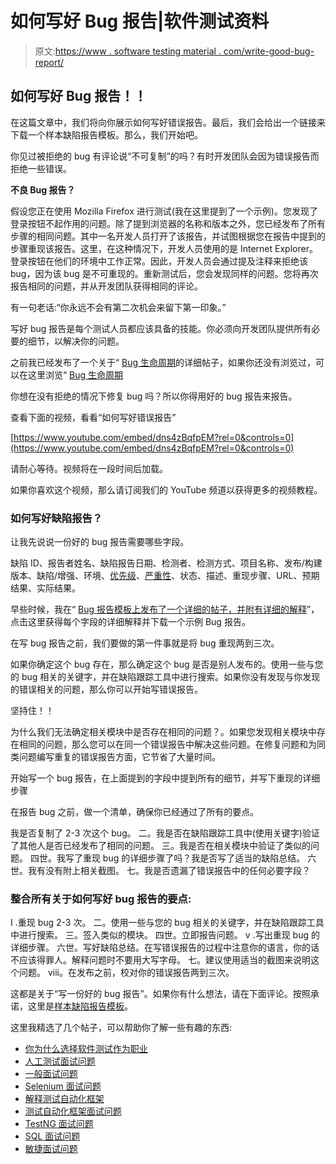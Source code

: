 # 如何写好 Bug 报告|软件测试资料

> 原文:[https://www . software testing material . com/write-good-bug-report/](https://www.softwaretestingmaterial.com/write-good-bug-report/)

## 如何写好 Bug 报告！！

在这篇文章中，我们将向你展示如何写好错误报告。最后，我们会给出一个链接来下载一个样本缺陷报告模板。那么，我们开始吧。

你见过被拒绝的 bug 有评论说“不可复制”的吗？有时开发团队会因为错误报告而拒绝一些错误。

**不良 Bug 报告？**

假设您正在使用 Mozilla Firefox 进行测试(我在这里提到了一个示例)。您发现了登录按钮不起作用的问题。除了提到浏览器的名称和版本之外，您已经发布了所有步骤的相同问题。其中一名开发人员打开了该报告，并试图根据您在报告中提到的步骤重现该报告。这里，在这种情况下，开发人员使用的是 Internet Explorer。登录按钮在他们的环境中工作正常。因此，开发人员会通过提及注释来拒绝该 bug，因为该 bug 是不可重现的。重新测试后，您会发现同样的问题。您将再次报告相同的问题，并从开发团队获得相同的评论。

有一句老话:“你永远不会有第二次机会来留下第一印象。”

写好 bug 报告是每个测试人员都应该具备的技能。你必须向开发团队提供所有必要的细节，以解决你的问题。

之前我已经发布了一个关于“ [Bug 生命周期](https://www.softwaretestingmaterial.com/bug-life-cycle/)的详细帖子，如果你还没有浏览过，可以在这里浏览“ [Bug 生命周期](https://www.softwaretestingmaterial.com/bug-life-cycle/)

你想在没有拒绝的情况下修复 bug 吗？所以你得用好的 bug 报告来报告。

查看下面的视频，看看“如何写好错误报告”

[https://www.youtube.com/embed/dns4zBqfpEM?rel=0&controls=0](https://www.youtube.com/embed/dns4zBqfpEM?rel=0&controls=0)

请耐心等待。视频将在一段时间后加载。

如果你喜欢这个视频，那么请订阅我们的 YouTube 频道以获得更多的视频教程。

### **如何写好缺陷报告？**

让我先说说一份好的 bug 报告需要哪些字段。

缺陷 ID、报告者姓名、缺陷报告日期、检测者、检测方式、项目名称、发布/构建版本、缺陷/增强、环境、[优先级](https://www.softwaretestingmaterial.com/what-is-the-difference-between-severity-and-priority-in-software-testing/)、[严重性](https://www.softwaretestingmaterial.com/what-is-the-difference-between-severity-and-priority-in-software-testing/)、状态、描述、重现步骤、URL、预期结果、实际结果。

早些时候，我在“ [Bug 报告模板上发布了一个详细的帖子，并附有详细的解释](https://www.softwaretestingmaterial.com/bug-report-template/)”，点击这里获得每个字段的详细解释并下载一个示例 Bug 报告。

在写 bug 报告之前，我们要做的第一件事就是将 bug 重现两到三次。

如果你确定这个 bug 存在，那么确定这个 bug 是否是别人发布的。使用一些与您的 bug 相关的关键字，并在缺陷跟踪工具中进行搜索。如果你没有发现与你发现的错误相关的问题，那么你可以开始写错误报告。

坚持住！！

为什么我们无法确定相关模块中是否存在相同的问题？。如果您发现相关模块中存在相同的问题，那么您可以在同一个错误报告中解决这些问题。在修复问题和为同类问题编写重复的错误报告方面，它节省了大量时间。

开始写一个 bug 报告，在上面提到的字段中提到所有的细节，并写下重现的详细步骤

在报告 bug 之前，做一个清单，确保你已经通过了所有的要点。

我是否复制了 2-3 次这个 bug。
二。我是否在缺陷跟踪工具中(使用关键字)验证了其他人是否已经发布了相同的问题。
三。我是否在相关模块中验证了类似的问题。
四世。我写了重现 bug 的详细步骤了吗？我是否写了适当的缺陷总结。
六世。我有没有附上相关截图。
七。我是否遗漏了错误报告中的任何必要字段？

### 整合所有关于如何写好 bug 报告的要点:

I .重现 bug 2-3 次。
二。使用一些与您的 bug 相关的关键字，并在缺陷跟踪工具中进行搜索。
三。签入类似的模块。
四世。立即报告问题。
v .写出重现 bug 的详细步骤。
六世。写好缺陷总结。在写错误报告的过程中注意你的语言，你的话不应该得罪人。解释问题时不要用大写字母。
七。建议使用适当的截图来说明这个问题。
viii。在发布之前，校对你的错误报告两到三次。

这都是关于“写一份好的 bug 报告”。如果你有什么想法，请在下面评论。按照承诺，这里是[样本缺陷报告模板](https://www.softwaretestingmaterial.com/wp-content/uploads/2016/02/Sample-Bug-Report-Template.docx)。

这里我精选了几个帖子，可以帮助你了解一些有趣的东西:

*   [你为什么选择软件测试作为职业](https://www.softwaretestingmaterial.com/choose-software-testing-as-a-career/)
*   [人工测试面试问题](https://www.softwaretestingmaterial.com/100-software-testing-interview-questions/)
*   [一般面试问题](https://www.softwaretestingmaterial.com/6-important-interview-questions/)
*   [Selenium 面试问题](https://www.softwaretestingmaterial.com/selenium-interview-questions/)
*   [解释测试自动化框架](https://www.softwaretestingmaterial.com/explain-test-automation-framework/)
*   [测试自动化框架面试问题](https://www.softwaretestingmaterial.com/test-automation-framework-interview-questions/)
*   [TestNG 面试问题](https://www.softwaretestingmaterial.com/testng-interview-questions/)
*   [SQL 面试问题](https://www.softwaretestingmaterial.com/sql-interview-questions/)
*   [敏捷面试问题](https://www.softwaretestingmaterial.com/agile-testing-interview-questions/)